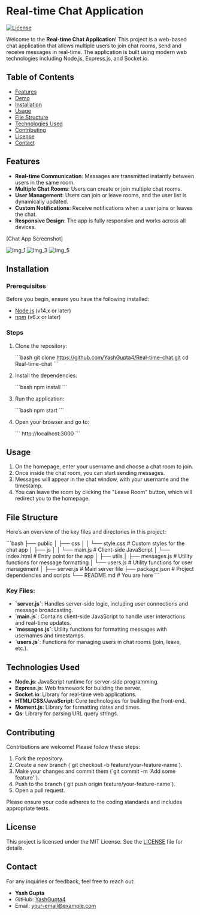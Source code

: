 
# Real-time Chat Application

[![License](https://img.shields.io/badge/license-MIT-blue.svg)](LICENSE)

Welcome to the **Real-time Chat Application**! This project is a web-based chat application that allows multiple users to join chat rooms, send and receive messages in real-time. The application is built using modern web technologies including Node.js, Express.js, and Socket.io.

## Table of Contents

- [Features](#features)
- [Demo](#demo)
- [Installation](#installation)
- [Usage](#usage)
- [File Structure](#file-structure)
- [Technologies Used](#technologies-used)
- [Contributing](#contributing)
- [License](#license)
- [Contact](#contact)

## Features

- **Real-time Communication**: Messages are transmitted instantly between users in the same room.
- **Multiple Chat Rooms**: Users can create or join multiple chat rooms.
- **User Management**: Users can join or leave rooms, and the user list is dynamically updated.
- **Custom Notifications**: Receive notifications when a user joins or leaves the chat.
- **Responsive Design**: The app is fully responsive and works across all devices.


[Chat App Screenshot]

![Img_1](https://github.com/user-attachments/assets/36ea2174-4d33-47e1-8077-19fd583b94f0)
![Img_3](https://github.com/user-attachments/assets/f32a7a67-d7a3-45f5-99e1-bf60871d79c0)
![Img_5](https://github.com/user-attachments/assets/20590dc8-47cc-4574-9aa9-666168ce507c)




## Installation

### Prerequisites

Before you begin, ensure you have the following installed:

- [Node.js](https://nodejs.org/) (v14.x or later)
- [npm](https://www.npmjs.com/) (v6.x or later)

### Steps

1. Clone the repository:

   \`\`\`bash
   git clone https://github.com/YashGupta4/Real-time-chat.git
   cd Real-time-chat
   \`\`\`

2. Install the dependencies:

   \`\`\`bash
   npm install
   \`\`\`

3. Run the application:

   \`\`\`bash
   npm start
   \`\`\`

4. Open your browser and go to:

   \`\`\`
   http://localhost:3000
   \`\`\`

## Usage

1. On the homepage, enter your username and choose a chat room to join.
2. Once inside the chat room, you can start sending messages.
3. Messages will appear in the chat window, with your username and the timestamp.
4. You can leave the room by clicking the "Leave Room" button, which will redirect you to the homepage.

## File Structure

Here’s an overview of the key files and directories in this project:

\`\`\`bash
├── public
│   ├── css
│   │   └── style.css          # Custom styles for the chat app
│   ├── js
│   │   └── main.js            # Client-side JavaScript
│   └── index.html             # Entry point for the app
│
├── utils
│   ├── messages.js            # Utility functions for message formatting
│   └── users.js               # Utility functions for user management
│
├── server.js                  # Main server file
├── package.json               # Project dependencies and scripts
└── README.md                  # You are here
\`\`\`

### Key Files:

- **\`server.js\`**: Handles server-side logic, including user connections and message broadcasting.
- **\`main.js\`**: Contains client-side JavaScript to handle user interactions and real-time updates.
- **\`messages.js\`**: Utility functions for formatting messages with usernames and timestamps.
- **\`users.js\`**: Functions for managing users in chat rooms (join, leave, etc.).

## Technologies Used

- **Node.js**: JavaScript runtime for server-side programming.
- **Express.js**: Web framework for building the server.
- **Socket.io**: Library for real-time web applications.
- **HTML/CSS/JavaScript**: Core technologies for building the front-end.
- **Moment.js**: Library for formatting dates and times.
- **Qs**: Library for parsing URL query strings.

## Contributing

Contributions are welcome! Please follow these steps:

1. Fork the repository.
2. Create a new branch (\`git checkout -b feature/your-feature-name\`).
3. Make your changes and commit them (\`git commit -m 'Add some feature'\`).
4. Push to the branch (\`git push origin feature/your-feature-name\`).
5. Open a pull request.

Please ensure your code adheres to the coding standards and includes appropriate tests.

## License

This project is licensed under the MIT License. See the [LICENSE](LICENSE) file for details.

## Contact

For any inquiries or feedback, feel free to reach out:

- **Yash Gupta**
- GitHub: [YashGupta4](https://github.com/YashGupta4)
- Email: your-email@example.com
